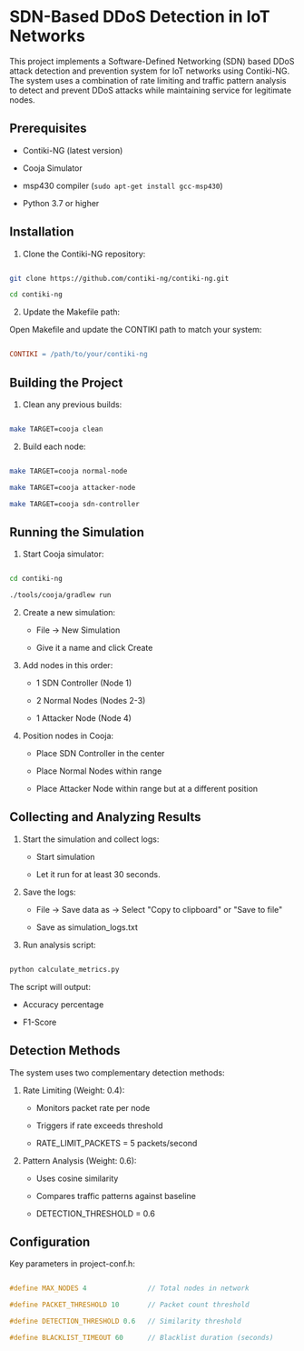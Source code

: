 # SDN-Based DDoS Detection in IoT Networks

This project implements a Software-Defined Networking (SDN) based DDoS attack detection and prevention system for IoT networks using Contiki-NG. The system uses a combination of rate limiting and traffic pattern analysis to detect and prevent DDoS attacks while maintaining service for legitimate nodes.

## Prerequisites

- Contiki-NG (latest version)

- Cooja Simulator

- msp430 compiler (`sudo apt-get install gcc-msp430`)

- Python 3.7 or higher

## Installation

1. Clone the Contiki-NG repository:

```bash

git clone https://github.com/contiki-ng/contiki-ng.git

cd contiki-ng

```

2. Update the Makefile path:

Open Makefile and update the CONTIKI path to match your system:

```makefile

CONTIKI = /path/to/your/contiki-ng

```

## Building the Project

1. Clean any previous builds:

```bash

make TARGET=cooja clean

```

2. Build each node:

```bash

make TARGET=cooja normal-node

make TARGET=cooja attacker-node

make TARGET=cooja sdn-controller

```

## Running the Simulation

1. Start Cooja simulator:

```bash

cd contiki-ng

./tools/cooja/gradlew run

```

2. Create a new simulation:

   - File → New Simulation

   - Give it a name and click Create

3. Add nodes in this order:

   - 1 SDN Controller (Node 1)

   - 2 Normal Nodes (Nodes 2-3)

   - 1 Attacker Node (Node 4)

4. Position nodes in Cooja:

   - Place SDN Controller in the center

   - Place Normal Nodes within range

   - Place Attacker Node within range but at a different position

## Collecting and Analyzing Results

1. Start the simulation and collect logs:

   - Start simulation

   - Let it run for at least 30 seconds.

2. Save the logs:

   - File → Save data as → Select "Copy to clipboard" or "Save to file"

   - Save as simulation_logs.txt

3. Run analysis script:

```bash

python calculate_metrics.py

```

The script will output:

- Accuracy percentage

- F1-Score

## Detection Methods

The system uses two complementary detection methods:

1. Rate Limiting (Weight: 0.4):

   - Monitors packet rate per node

   - Triggers if rate exceeds threshold

   - RATE_LIMIT_PACKETS = 5 packets/second

2. Pattern Analysis (Weight: 0.6):

   - Uses cosine similarity

   - Compares traffic patterns against baseline

   - DETECTION_THRESHOLD = 0.6

## Configuration

Key parameters in project-conf.h:

```c

#define MAX_NODES 4               // Total nodes in network

#define PACKET_THRESHOLD 10       // Packet count threshold

#define DETECTION_THRESHOLD 0.6   // Similarity threshold

#define BLACKLIST_TIMEOUT 60      // Blacklist duration (seconds)

```
